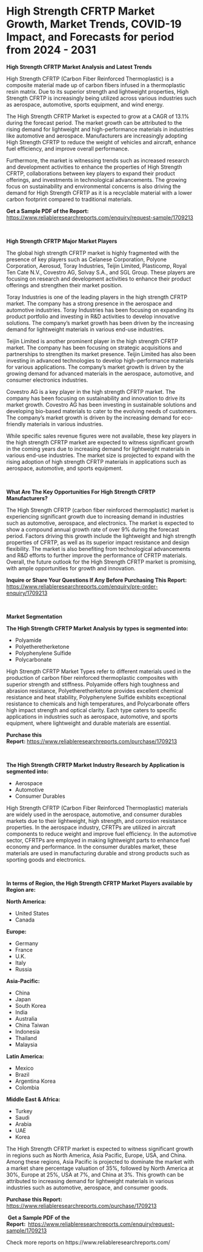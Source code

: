 <p><h1>High Strength CFRTP Market Growth, Market Trends, COVID-19 Impact, and Forecasts for period from 2024 - 2031</h1></p><p><strong>High Strength CFRTP Market Analysis and Latest Trends</strong></p>
<p><p>High Strength CFRTP (Carbon Fiber Reinforced Thermoplastic) is a composite material made up of carbon fibers infused in a thermoplastic resin matrix. Due to its superior strength and lightweight properties, High Strength CFRTP is increasingly being utilized across various industries such as aerospace, automotive, sports equipment, and wind energy.</p><p>The High Strength CFRTP Market is expected to grow at a CAGR of 13.1% during the forecast period. The market growth can be attributed to the rising demand for lightweight and high-performance materials in industries like automotive and aerospace. Manufacturers are increasingly adopting High Strength CFRTP to reduce the weight of vehicles and aircraft, enhance fuel efficiency, and improve overall performance.</p><p>Furthermore, the market is witnessing trends such as increased research and development activities to enhance the properties of High Strength CFRTP, collaborations between key players to expand their product offerings, and investments in technological advancements. The growing focus on sustainability and environmental concerns is also driving the demand for High Strength CFRTP as it is a recyclable material with a lower carbon footprint compared to traditional materials.</p></p>
<p><strong>Get a Sample PDF of the Report:&nbsp;</strong> <a href="https://www.reliableresearchreports.com/enquiry/request-sample/1709213">https://www.reliableresearchreports.com/enquiry/request-sample/1709213</a></p>
<p>&nbsp;</p>
<p><strong>High Strength CFRTP Major Market Players</strong></p>
<p><p>The global high strength CFRTP market is highly fragmented with the presence of key players such as Celanese Corporation, Polyone Corporation, Aerosud, Toray Industries, Teijin Limited, Plasticomp, Royal Ten Cate N.V., Covestro AG, Solvay S.A., and SGL Group. These players are focusing on research and development activities to enhance their product offerings and strengthen their market position.</p><p>Toray Industries is one of the leading players in the high strength CFRTP market. The company has a strong presence in the aerospace and automotive industries. Toray Industries has been focusing on expanding its product portfolio and investing in R&D activities to develop innovative solutions. The company’s market growth has been driven by the increasing demand for lightweight materials in various end-use industries.</p><p>Teijin Limited is another prominent player in the high strength CFRTP market. The company has been focusing on strategic acquisitions and partnerships to strengthen its market presence. Teijin Limited has also been investing in advanced technologies to develop high-performance materials for various applications. The company’s market growth is driven by the growing demand for advanced materials in the aerospace, automotive, and consumer electronics industries.</p><p>Covestro AG is a key player in the high strength CFRTP market. The company has been focusing on sustainability and innovation to drive its market growth. Covestro AG has been investing in sustainable solutions and developing bio-based materials to cater to the evolving needs of customers. The company’s market growth is driven by the increasing demand for eco-friendly materials in various industries.</p><p>While specific sales revenue figures were not available, these key players in the high strength CFRTP market are expected to witness significant growth in the coming years due to increasing demand for lightweight materials in various end-use industries. The market size is projected to expand with the rising adoption of high strength CFRTP materials in applications such as aerospace, automotive, and sports equipment.</p></p>
<p>&nbsp;</p>
<p><strong>What Are The Key Opportunities For High Strength CFRTP Manufacturers?</strong></p>
<p><p>The High Strength CFRTP (carbon fiber reinforced thermoplastic) market is experiencing significant growth due to increasing demand in industries such as automotive, aerospace, and electronics. The market is expected to show a compound annual growth rate of over 9% during the forecast period. Factors driving this growth include the lightweight and high strength properties of CFRTP, as well as its superior impact resistance and design flexibility. The market is also benefiting from technological advancements and R&D efforts to further improve the performance of CFRTP materials. Overall, the future outlook for the High Strength CFRTP market is promising, with ample opportunities for growth and innovation.</p></p>
<p><strong>Inquire or Share Your Questions If Any Before Purchasing This Report:</strong> <a href="https://www.reliableresearchreports.com/enquiry/pre-order-enquiry/1709213">https://www.reliableresearchreports.com/enquiry/pre-order-enquiry/1709213</a></p>
<p>&nbsp;</p>
<p><strong>Market Segmentation</strong></p>
<p><strong>The High Strength CFRTP Market Analysis by types is segmented into:</strong></p>
<p><ul><li>Polyamide</li><li>Polyetheretherketone</li><li>Polyphenylene Sulfide</li><li>Polycarbonate</li></ul></p>
<p><p>High Strength CFRTP Market Types refer to different materials used in the production of carbon fiber reinforced thermoplastic composites with superior strength and stiffness. Polyamide offers high toughness and abrasion resistance, Polyetheretherketone provides excellent chemical resistance and heat stability, Polyphenylene Sulfide exhibits exceptional resistance to chemicals and high temperatures, and Polycarbonate offers high impact strength and optical clarity. Each type caters to specific applications in industries such as aerospace, automotive, and sports equipment, where lightweight and durable materials are essential.</p></p>
<p><strong>Purchase this Report:&nbsp;</strong><a href="https://www.reliableresearchreports.com/purchase/1709213">https://www.reliableresearchreports.com/purchase/1709213</a></p>
<p>&nbsp;</p>
<p><strong>The High Strength CFRTP Market Industry Research by Application is segmented into:</strong></p>
<p><ul><li>Aerospace</li><li>Automotive</li><li>Consumer Durables</li></ul></p>
<p><p>High Strength CFRTP (Carbon Fiber Reinforced Thermoplastic) materials are widely used in the aerospace, automotive, and consumer durables markets due to their lightweight, high strength, and corrosion resistance properties. In the aerospace industry, CFRTPs are utilized in aircraft components to reduce weight and improve fuel efficiency. In the automotive sector, CFRTPs are employed in making lightweight parts to enhance fuel economy and performance. In the consumer durables market, these materials are used in manufacturing durable and strong products such as sporting goods and electronics.</p></p>
<p>&nbsp;</p>
<p><strong>In terms of Region, the High Strength CFRTP Market Players available by Region are:</strong></p>
<p>
    <p> <strong> North America: </strong>
        <ul>
            <li>United States</li>
            <li>Canada</li>
        </ul>
        </p> 
    <p> <strong> Europe: </strong>
        <ul>
            <li>Germany</li>
            <li>France</li>
            <li>U.K.</li>
            <li>Italy</li>
            <li>Russia</li>
        </ul>
        </p> 
    <p> <strong> Asia-Pacific: </strong>
        <ul>
            <li>China</li>
            <li>Japan</li>
            <li>South Korea</li>
            <li>India</li>
            <li>Australia</li>
            <li>China Taiwan</li>
            <li>Indonesia</li>
            <li>Thailand</li>
            <li>Malaysia</li>
        </ul>
        </p> 
    <p> <strong> Latin America: </strong>
        <ul>
            <li>Mexico</li>
            <li>Brazil</li>
            <li>Argentina Korea</li>
            <li>Colombia</li>
        </ul>
        </p> 
    <p> <strong> Middle East & Africa: </strong>
        <ul>
            <li>Turkey</li>
            <li>Saudi</li>
            <li>Arabia</li>
            <li>UAE</li>
            <li>Korea</li>
        </ul>
    </p>
    </p>
<p><p>The High Strength CFRTP market is expected to witness significant growth in regions such as North America, Asia Pacific, Europe, USA, and China. Among these regions, Asia Pacific is projected to dominate the market with a market share percentage valuation of 35%, followed by North America at 30%, Europe at 25%, USA at 7%, and China at 3%. This growth can be attributed to increasing demand for lightweight materials in various industries such as automotive, aerospace, and consumer goods.</p></p>
<p><strong>Purchase this Report: </strong><a href="https://www.reliableresearchreports.com/purchase/1709213">https://www.reliableresearchreports.com/purchase/1709213</a></p>
<p>&nbsp;<strong>Get a Sample PDF of the Report:&nbsp;&nbsp;</strong><a href="https://www.reliableresearchreports.com/enquiry/request-sample/1709213">https://www.reliableresearchreports.com/enquiry/request-sample/1709213</a></p>
<p><strong></strong></p>
<p>Check more reports on https://www.reliableresearchreports.com/</p>
